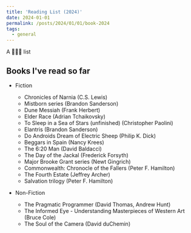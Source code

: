 ```yaml
---
title: 'Reading List (2024)'
date: 2024-01-01
permalink: /posts/2024/01/01/book-2024
tags:
  - general
---
```


A 🏃🏽‍♂️ list 

## Books I've read so far
- Fiction
    - Chronicles of Narnia (C.S. Lewis)
    - Mistborn series (Brandon Sanderson)
    - Dune Messiah (Frank Herbert)
    - Elder Race (Adrian Tchaikovsky)
    - To Sleep in a Sea of Stars (unfinished) (Christopher Paolini)
    - Elantris (Brandon Sanderson)
    - Do Androids Dream of Electric Sheep (Philip K. Dick)
    - Beggars in Spain (Nancy Krees)
    - The 6:20 Man (David Baldacci)
    - The Day of the Jackal (Frederick Forsyth)
    - Major Brooke Grant series (Newt Gingrich)
    - Commonwealth: Chronocle of the Fallers (Peter F. Hamilton)
    - The Fourth Estate (Jeffrey Archer)
    - Salvation trilogy (Peter F. Hamilton)
 


- Non-Fiction
    - The Pragmatic Programmer (David Thomas, Andrew Hunt)
    - The Informed Eye - Understanding Masterpieces of Western Art (Bruce Cole)
    - The Soul of the Camera (David duChemin)

